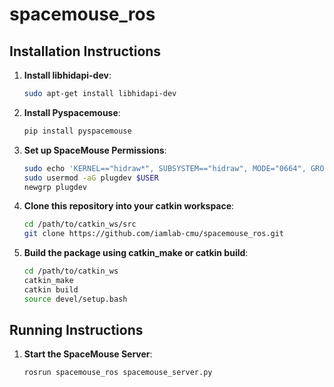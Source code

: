 # spacemouse_ros

## Installation Instructions

1. **Install libhidapi-dev**:
     ```sh
     sudo apt-get install libhidapi-dev
     ```

2. **Install Pyspacemouse**:
     ```sh
     pip install pyspacemouse
     ```

3. **Set up SpaceMouse Permissions**:
     ```sh
     sudo echo 'KERNEL=="hidraw*", SUBSYSTEM=="hidraw", MODE="0664", GROUP="plugdev"' > /etc/udev/rules.d/99-hidraw-permissions.rules
	 sudo usermod -aG plugdev $USER
	 newgrp plugdev
     ```

4. **Clone this repository into your catkin workspace**:
     ```sh
     cd /path/to/catkin_ws/src
     git clone https://github.com/iamlab-cmu/spacemouse_ros.git
     ```

5. **Build the package using catkin_make or catkin build**:
     ```sh
     cd /path/to/catkin_ws
     catkin_make
     catkin build
     source devel/setup.bash
     ```

## Running Instructions
1. **Start the SpaceMouse Server**:
     ```sh
     rosrun spacemouse_ros spacemouse_server.py
     ```